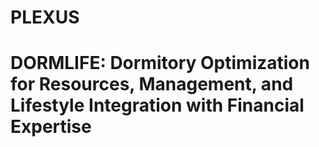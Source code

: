 # PLEXUS
# DORMLIFE: Dormitory Optimization for Resources, Management, and Lifestyle Integration with Financial Expertise
